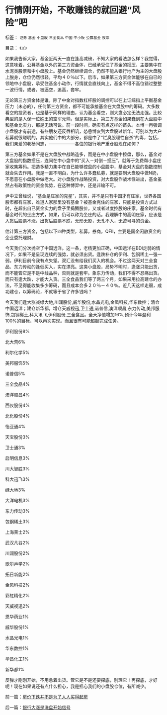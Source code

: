 # 行情刚开始，不敢赚钱的就回避“风险”吧

标签： `证券` `基金` `小盘股` `三全食品` `中国` `中小板` `公募基金` `股票` 

目录： `打印`

如果我告诉大家，基金近两天一直在逢高减磅，不知大家的看法怎么样？我觉得，这意味着，公募基金以外的第三方资金体，已经承受住了基金的掼压，主要集中在水泥类股票和中小盘股上。基金仍然继续调仓，仍然不能从银行地产为主的大盘股上脱身，仓位仍然很轻，平均４０％以下。后市，如果第三方资金体能够在自已的领地中小盘股，承受住基金小动作，行情就会直线向上，基金不得不高位错过整整一波行情，或者，被逼空，追高，套牢。



无论第三方资金体是谁，除了中金对指数杠杆股的调控可以在上证综指上平衡基金压力（未必的），任何第三方资金，都不可能承接基金在大盘股中的筹码。大多数看空的投资者，也是基于同样的理由，认为基金看空，则大盘必定无法走强。比较典型的是人保一位姓王的空军元帅。但是实际上，第三方基金如果蠢到在大盘股中和基金比实力，那是无话可说。前一段时间，确实有点这样的苗头。本博一再强调小盘股才有前途，有些朋友还反唇相讥，怂恿博友到大盘股过新年。可别以为大户私募就很聪明的，其实他们中的大部分，都是中了“烂臭股理性自杀”的毒，包括，我们亲爱的老杨同志，——————各位的银行地产重仓股现在如何？



第三方基金如果不是在大盘股中战略造多，而是在中小盘股中控盘，那么，基金对大盘股的指数掼压，连同在中小盘中的“买入－对倒－掼压”，就等于免费帮小盘庄家收集筹码。把造多精力集中在自已能够控盘的小盘股中，基金对大盘的指数控制就会失去作用。我是一直不明白，为什么许多蠢私募，就是要到大盘股中做N奶，不愿意在小盘股中做老大。对小盘股作战略投资，对大盘股作战术性进出，基金虽然占有政策性的资金优势，在这种博羿中，还是非输不可。



尹中立曾经说，“基金是庄家的克星”，其实，并不是只有中国才有庄家，世界各国股市都有庄家，难道人家那里没有基金？被基金克住的庄家，只能是投资方式过时，在超出自已资金实力的盘子里捣腾股价，又或者过度控股的庄家。基金时代有基金时代的坐庄方式，如果，仍可以称为坐庄的话。我理解中的高明庄家，应该是入货后股票不涨，出货后股票不跌，无形无影，无孔不入，无迹可寻的资金。



估计第三方资金，包括以下四种类型，私募，券商，QFII，主要是国企闲散资金的企业委托理财。



今天我们分次抛空了中国远洋。这一条，老杨更加正确，中国远洋在BDI走弱的情况下，如果不是呈现连续的强势，就必须出货。逢跌补仓的伊利、包钢稀土一强一弱。伊利目前令我有点失望。双汇没有给我们买入的机会。不过这两天对三全食品、东力传动的逢低买入，实在漂亮。这类小盘股，局势不明时，逢涨只能出货，而不能管它是不是中线品种，否则就是套牢。象东力传动，我们不得不忍痛出货。而只有逢大跌，才能大入货。三全食品我们等了两三个月，如果采用拉高建仓的办法，不见得能收集多少筹码，而且成本会多２０％－４０％。近几天这样走弱，成功建仓，以筹码论，不就等于省了许多钱吗？



今天我们逢大涨减绿大地,川润股份,威华股份,水晶光电,金凤科技,华东数控；清仓中国远洋；建仓新华都，增仓天威视迅,卫士通,诺普信,澳洋顺昌,东力传动,美邦服饰,包钢稀土,科大讯飞,伊利股份,三全食品。全天净值增加16%,预计今年盈利100%的目标，可以再次实现。而且很有可能超额完成任务。

伊利股份8%

北大荒6%

利尔化学5%

美邦服饰5%

诺普信5%

三全食品4%

澳洋顺昌4%

西仪股份4%

北化股份4%

怡亚通4%

天宝股份3%

卫士通3%

启明信息3%

川大智胜3%

科大迅飞3%

绿大地3%

大洋电机3%

东力传动3%

包钢稀土3%

上海莱士2%

武汉凡谷2%

川润股份2%

歌尔声学2%

拓日新能2%

金风科技2%

彩虹精化2%

天威视迅2%

恩华药业1%

威华股份1%

水晶光电1%

华东数控1%

华昌化工1%

新华都1%



反弹才刚刚开始，不用急着出货。管它是不是还要探底，别理它！再探底，才好呢！现在如果说还有点什么担心，我是担心我们的小盘股仓位，有所减少。





前一篇：[房价下跌并不是为了人人买得起房](../../../2008/11/12/房价下跌并不是为了人人买得起房.md)

后一篇：[银行大涨是洗盘开始信号](../../../2008/11/14/银行大涨是洗盘开始信号.md)